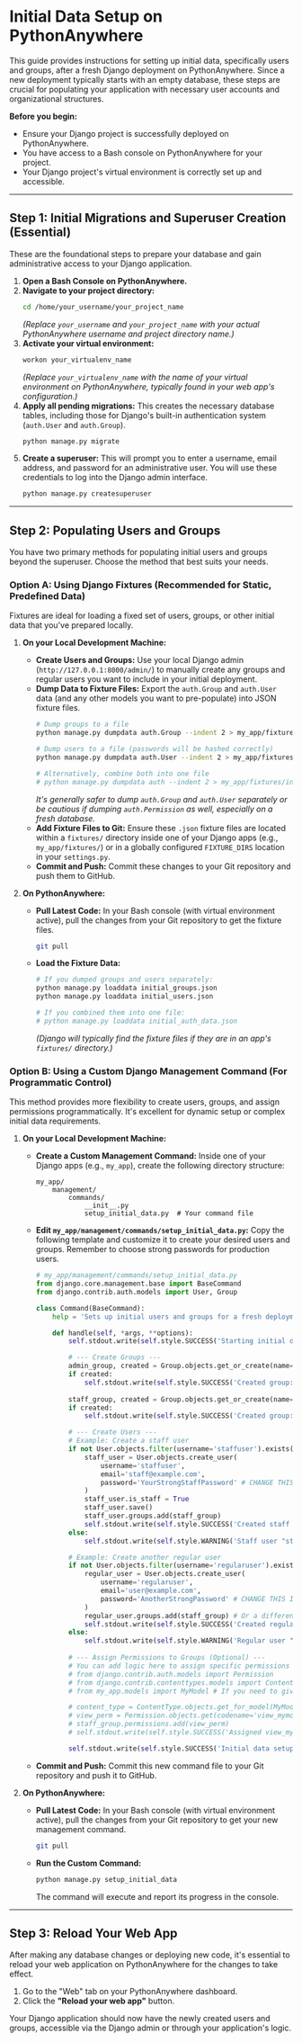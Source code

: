 
# Initial Data Setup on PythonAnywhere

This guide provides instructions for setting up initial data, specifically users and groups, after a fresh Django deployment on PythonAnywhere. Since a new deployment typically starts with an empty database, these steps are crucial for populating your application with necessary user accounts and organizational structures.

**Before you begin:**

  * Ensure your Django project is successfully deployed on PythonAnywhere.
  * You have access to a Bash console on PythonAnywhere for your project.
  * Your Django project's virtual environment is correctly set up and accessible.

-----

## Step 1: Initial Migrations and Superuser Creation (Essential)

These are the foundational steps to prepare your database and gain administrative access to your Django application.

1.  **Open a Bash Console on PythonAnywhere.**
2.  **Navigate to your project directory:**
    ```bash
    cd /home/your_username/your_project_name
    ```
    *(Replace `your_username` and `your_project_name` with your actual PythonAnywhere username and project directory name.)*
3.  **Activate your virtual environment:**
    ```bash
    workon your_virtualenv_name
    ```
    *(Replace `your_virtualenv_name` with the name of your virtual environment on PythonAnywhere, typically found in your web app's configuration.)*
4.  **Apply all pending migrations:** This creates the necessary database tables, including those for Django's built-in authentication system (`auth.User` and `auth.Group`).
    ```bash
    python manage.py migrate
    ```
5.  **Create a superuser:** This will prompt you to enter a username, email address, and password for an administrative user. You will use these credentials to log into the Django admin interface.
    ```bash
    python manage.py createsuperuser
    ```

-----

## Step 2: Populating Users and Groups

You have two primary methods for populating initial users and groups beyond the superuser. Choose the method that best suits your needs.

### Option A: Using Django Fixtures (Recommended for Static, Predefined Data)

Fixtures are ideal for loading a fixed set of users, groups, or other initial data that you've prepared locally.

1.  **On your Local Development Machine:**

      * **Create Users and Groups:** Use your local Django admin (`http://127.0.0.1:8000/admin/`) to manually create any groups and regular users you want to include in your initial deployment.
      * **Dump Data to Fixture Files:** Export the `auth.Group` and `auth.User` data (and any other models you want to pre-populate) into JSON fixture files.
        ```bash
        # Dump groups to a file
        python manage.py dumpdata auth.Group --indent 2 > my_app/fixtures/initial_groups.json

        # Dump users to a file (passwords will be hashed correctly)
        python manage.py dumpdata auth.User --indent 2 > my_app/fixtures/initial_users.json

        # Alternatively, combine both into one file
        # python manage.py dumpdata auth --indent 2 > my_app/fixtures/initial_auth_data.json
        ```
        *It's generally safer to dump `auth.Group` and `auth.User` separately or be cautious if dumping `auth.Permission` as well, especially on a fresh database.*
      * **Add Fixture Files to Git:** Ensure these `.json` fixture files are located within a `fixtures/` directory inside one of your Django apps (e.g., `my_app/fixtures/`) or in a globally configured `FIXTURE_DIRS` location in your `settings.py`.
      * **Commit and Push:** Commit these changes to your Git repository and push them to GitHub.

2.  **On PythonAnywhere:**

      * **Pull Latest Code:** In your Bash console (with virtual environment active), pull the changes from your Git repository to get the fixture files.
        ```bash
        git pull
        ```
      * **Load the Fixture Data:**
        ```bash
        # If you dumped groups and users separately:
        python manage.py loaddata initial_groups.json
        python manage.py loaddata initial_users.json

        # If you combined them into one file:
        # python manage.py loaddata initial_auth_data.json
        ```
        *(Django will typically find the fixture files if they are in an app's `fixtures/` directory.)*

### Option B: Using a Custom Django Management Command (For Programmatic Control)

This method provides more flexibility to create users, groups, and assign permissions programmatically. It's excellent for dynamic setup or complex initial data requirements.

1.  **On your Local Development Machine:**

      * **Create a Custom Management Command:**
        Inside one of your Django apps (e.g., `my_app`), create the following directory structure:

        ```
        my_app/
            management/
                commands/
                    __init__.py
                    setup_initial_data.py  # Your command file
        ```

      * **Edit `my_app/management/commands/setup_initial_data.py`:**
        Copy the following template and customize it to create your desired users and groups. Remember to choose strong passwords for production users.

        ```python
        # my_app/management/commands/setup_initial_data.py
        from django.core.management.base import BaseCommand
        from django.contrib.auth.models import User, Group

        class Command(BaseCommand):
            help = 'Sets up initial users and groups for a fresh deployment.'

            def handle(self, *args, **options):
                self.stdout.write(self.style.SUCCESS('Starting initial data setup...'))

                # --- Create Groups ---
                admin_group, created = Group.objects.get_or_create(name='Administrators')
                if created:
                    self.stdout.write(self.style.SUCCESS('Created group: Administrators'))
                
                staff_group, created = Group.objects.get_or_create(name='Staff')
                if created:
                    self.stdout.write(self.style.SUCCESS('Created group: Staff'))

                # --- Create Users ---
                # Example: Create a staff user
                if not User.objects.filter(username='staffuser').exists():
                    staff_user = User.objects.create_user(
                        username='staffuser',
                        email='staff@example.com',
                        password='YourStrongStaffPassword' # CHANGE THIS IN PRODUCTION!
                    )
                    staff_user.is_staff = True
                    staff_user.save()
                    staff_user.groups.add(staff_group)
                    self.stdout.write(self.style.SUCCESS('Created staff user: staffuser'))
                else:
                    self.stdout.write(self.style.WARNING('Staff user "staffuser" already exists.'))

                # Example: Create another regular user
                if not User.objects.filter(username='regularuser').exists():
                    regular_user = User.objects.create_user(
                        username='regularuser',
                        email='user@example.com',
                        password='AnotherStrongPassword' # CHANGE THIS IN PRODUCTION!
                    )
                    regular_user.groups.add(staff_group) # Or a different group
                    self.stdout.write(self.style.SUCCESS('Created regular user: regularuser'))
                else:
                    self.stdout.write(self.style.WARNING('Regular user "regularuser" already exists.'))
                
                # --- Assign Permissions to Groups (Optional) ---
                # You can add logic here to assign specific permissions to groups
                # from django.contrib.auth.models import Permission
                # from django.contrib.contenttypes.models import ContentType
                # from my_app.models import MyModel # If you need to give permissions to MyModel

                # content_type = ContentType.objects.get_for_model(MyModel)
                # view_perm = Permission.objects.get(codename='view_mymodel', content_type=content_type)
                # staff_group.permissions.add(view_perm)
                # self.stdout.write(self.style.SUCCESS('Assigned view_mymodel permission to Staff group.'))

                self.stdout.write(self.style.SUCCESS('Initial data setup complete.'))
        ```

      * **Commit and Push:** Commit this new command file to your Git repository and push it to GitHub.

2.  **On PythonAnywhere:**

      * **Pull Latest Code:** In your Bash console (with virtual environment active), pull the changes from your Git repository to get your new management command.
        ```bash
        git pull
        ```
      * **Run the Custom Command:**
        ```bash
        python manage.py setup_initial_data
        ```
        The command will execute and report its progress in the console.

-----

## Step 3: Reload Your Web App

After making any database changes or deploying new code, it's essential to reload your web application on PythonAnywhere for the changes to take effect.

1.  Go to the "Web" tab on your PythonAnywhere dashboard.
2.  Click the **"Reload your web app"** button.

Your Django application should now have the newly created users and groups, accessible via the Django admin or through your application's logic.